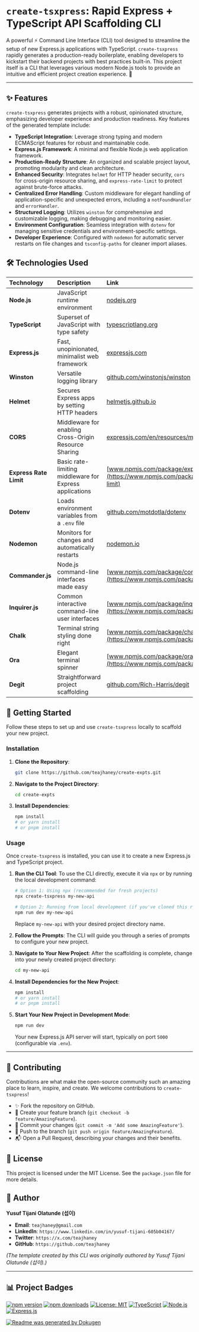 # **`create-tsxpress`: Rapid Express + TypeScript API Scaffolding CLI**

A powerful ⚡️ Command Line Interface (CLI) tool designed to streamline the setup of new Express.js applications with TypeScript. `create-tsxpress` rapidly generates a production-ready boilerplate, enabling developers to kickstart their backend projects with best practices built-in. This project itself is a CLI that leverages various modern Node.js tools to provide an intuitive and efficient project creation experience. 🚀

---

## ✨ Features

`create-tsxpress` generates projects with a robust, opinionated structure, emphasizing developer experience and production readiness. Key features of the generated template include:

*   **TypeScript Integration**: Leverage strong typing and modern ECMAScript features for robust and maintainable code.
*   **Express.js Framework**: A minimal and flexible Node.js web application framework.
*   **Production-Ready Structure**: An organized and scalable project layout, promoting modularity and clean architecture.
*   **Enhanced Security**: Integrates `helmet` for HTTP header security, `cors` for cross-origin resource sharing, and `express-rate-limit` to protect against brute-force attacks.
*   **Centralized Error Handling**: Custom middleware for elegant handling of application-specific and unexpected errors, including a `notFoundHandler` and `errorHandler`.
*   **Structured Logging**: Utilizes `winston` for comprehensive and customizable logging, making debugging and monitoring easier.
*   **Environment Configuration**: Seamless integration with `dotenv` for managing sensitive credentials and environment-specific settings.
*   **Developer Experience**: Configured with `nodemon` for automatic server restarts on file changes and `tsconfig-paths` for cleaner import aliases.

## 🛠️ Technologies Used

| Technology         | Description                                    | Link                                                           |
| :----------------- | :--------------------------------------------- | :------------------------------------------------------------- |
| **Node.js**        | JavaScript runtime environment                 | [nodejs.org](https://nodejs.org/)                              |
| **TypeScript**     | Superset of JavaScript with type safety        | [typescriptlang.org](https://www.typescriptlang.org/)          |
| **Express.js**     | Fast, unopinionated, minimalist web framework  | [expressjs.com](https://expressjs.com/)                        |
| **Winston**        | Versatile logging library                      | [github.com/winstonjs/winston](https://github.com/winstonjs/winston) |
| **Helmet**         | Secures Express apps by setting HTTP headers   | [helmetjs.github.io](https://helmetjs.github.io/)              |
| **CORS**           | Middleware for enabling Cross-Origin Resource Sharing | [expressjs.com/en/resources/middleware/cors.html](https://expressjs.com/en/resources/middleware/cors.html) |
| **Express Rate Limit** | Basic rate-limiting middleware for Express applications | [www.npmjs.com/package/express-rate-limit](https://www.npmjs.com/package/express-rate-limit) |
| **Dotenv**         | Loads environment variables from a `.env` file | [github.com/motdotla/dotenv](https://github.com/motdotla/dotenv) |
| **Nodemon**        | Monitors for changes and automatically restarts | [nodemon.io](https://nodemon.io/)                              |
| **Commander.js**   | Node.js command-line interfaces made easy      | [www.npmjs.com/package/commander](https://www.npmjs.com/package/commander) |
| **Inquirer.js**    | Common interactive command-line user interfaces | [www.npmjs.com/package/inquirer](https://www.npmjs.com/package/inquirer) |
| **Chalk**          | Terminal string styling done right             | [www.npmjs.com/package/chalk](https://www.npmjs.com/package/chalk) |
| **Ora**            | Elegant terminal spinner                      | [www.npmjs.com/package/ora](https://www.npmjs.com/package/ora) |
| **Degit**          | Straightforward project scaffolding            | [github.com/Rich-Harris/degit](https://github.com/Rich-Harris/degit) |

## 🚀 Getting Started

Follow these steps to set up and use `create-tsxpress` locally to scaffold your new project.

### Installation

1.  **Clone the Repository**:
    ```bash
    git clone https://github.com/teajhaney/create-expts.git
    ```

2.  **Navigate to the Project Directory**:
    ```bash
    cd create-expts
    ```

3.  **Install Dependencies**:
    ```bash
    npm install
    # or yarn install
    # or pnpm install
    ```

### Usage

Once `create-tsxpress` is installed, you can use it to create a new Express.js and TypeScript project.

1.  **Run the CLI Tool**:
    To use the CLI directly, execute it via `npx` or by running the local development command:

    ```bash
    # Option 1: Using npx (recommended for fresh projects)
    npx create-tsxpress my-new-api

    # Option 2: Running from local development (if you've cloned this repo)
    npm run dev my-new-api
    ```
    Replace `my-new-api` with your desired project directory name.

2.  **Follow the Prompts**:
    The CLI will guide you through a series of prompts to configure your new project.

3.  **Navigate to Your New Project**:
    After the scaffolding is complete, change into your newly created project directory:

    ```bash
    cd my-new-api
    ```

4.  **Install Dependencies for the New Project**:
    ```bash
    npm install
    # or yarn install
    # or pnpm install
    ```

5.  **Start Your New Project in Development Mode**:
    ```bash
    npm run dev
    ```
    Your new Express.js API server will start, typically on port `5000` (configurable via `.env`).

---

## 🤝 Contributing

Contributions are what make the open-source community such an amazing place to learn, inspire, and create. We welcome contributions to `create-tsxpress`!

*   ✨ Fork the repository on GitHub.
*   🌿 Create your feature branch (`git checkout -b feature/AmazingFeature`).
*   📝 Commit your changes (`git commit -m 'Add some AmazingFeature'`).
*   🚀 Push to the branch (`git push origin feature/AmazingFeature`).
*   📬 Open a Pull Request, describing your changes and their benefits.

## 📝 License

This project is licensed under the MIT License. See the `package.json` file for more details.

## 👤 Author

**Yusuf Tijani Olatunde (섭이)**

*   **Email**: `teajhaney@gmail.com`
*   **LinkedIn**: `https://www.linkedin.com/in/yusuf-tijani-605b04167/`
*   **Twitter**: `https://x.com/teajhaney`
*   **GitHub**: `https://github.com/teajhaney`

*(The template created by this CLI was originally authored by Yusuf Tijani Olatunde (섭이).)*

---

## 📊 Project Badges

[![npm version](https://badge.fury.io/js/create-tsxpress.svg)](https://www.npmjs.com/package/create-tsxpress)
[![npm downloads](https://img.shields.io/npm/dm/create-tsxpress)](https://www.npmjs.com/package/create-tsxpress)
[![License: MIT](https://img.shields.io/badge/License-MIT-yellow.svg)](https://opensource.org/licenses/MIT)
[![TypeScript](https://img.shields.io/badge/Language-TypeScript-blue?logo=typescript)](https://www.typescriptlang.org/)
[![Node.js](https://img.shields.io/badge/Runtime-Node.js-green?logo=nodedotjs)](https://nodejs.org/)
[![Express.js](https://img.shields.io/badge/Framework-Express.js-gray?logo=express)](https://expressjs.com/)

[![Readme was generated by Dokugen](https://img.shields.io/badge/Readme%20was%20generated%20by-Dokugen-brightgreen)](https://www.npmjs.com/package/dokugen)
